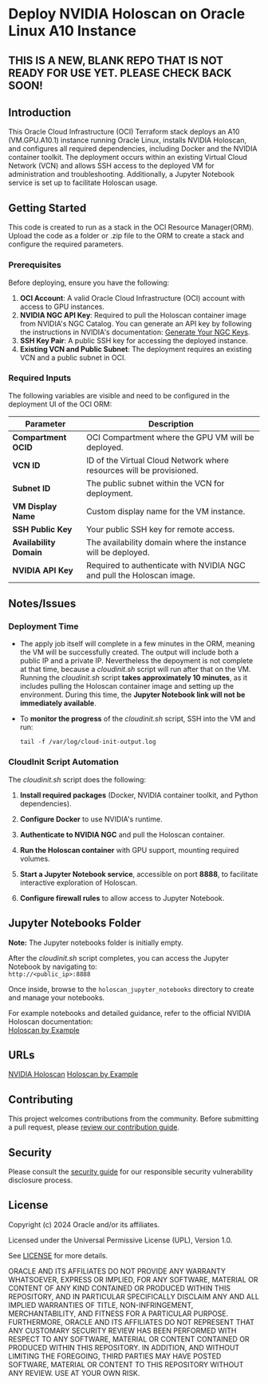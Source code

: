 # Deploy NVIDIA Holoscan on Oracle Linux A10 Instance

## THIS IS A NEW, BLANK REPO THAT IS NOT READY FOR USE YET.  PLEASE CHECK BACK SOON!

## Introduction
This Oracle Cloud Infrastructure (OCI) Terraform stack deploys an A10 (VM.GPU.A10.1) instance running Oracle Linux, installs NVIDIA Holoscan, and configures all required dependencies, including Docker and the NVIDIA container toolkit. The deployment occurs within an existing Virtual Cloud Network (VCN) and allows SSH access to the deployed VM for administration and troubleshooting. Additionally, a Jupyter Notebook service is set up to facilitate Holoscan usage.

## Getting Started
This code is created to run as a stack in the OCI Resource Manager(ORM). Upload the code as a folder or .zip file to the ORM to create a stack and configure the required parameters.

### Prerequisites
Before deploying, ensure you have the following:

1. **OCI Account**: A valid Oracle Cloud Infrastructure (OCI) account with access to GPU instances.
2. **NVIDIA NGC API Key**: Required to pull the Holoscan container image from NVIDIA's NGC Catalog. You can generate an API key by following the instructions in NVIDIA's documentation: [Generate Your NGC Keys](https://docs.nvidia.com/nemo/retriever/extraction/ngc-api-key/).
3. **SSH Key Pair**: A public SSH key for accessing the deployed instance.
4. **Existing VCN and Public Subnet**: The deployment requires an existing VCN and a public subnet in OCI.

### Required Inputs

The following variables are visible and need to be configured in the deployment UI of the OCI ORM:

| Parameter               | Description                                                           |
| ----------------------- | --------------------------------------------------------------------- |
| **Compartment OCID**    | OCI Compartment where the GPU VM will be deployed.                    |
| **VCN ID**              | ID of the Virtual Cloud Network where resources will be provisioned.  |
| **Subnet ID**           | The public subnet within the VCN for deployment.                             |
| **VM Display Name**     | Custom display name for the VM instance.                              |
| **SSH Public Key**      | Your public SSH key for remote access.                                |
| **Availability Domain** | The availability domain where the instance will be deployed.          |
| **NVIDIA API Key**      | Required to authenticate with NVIDIA NGC and pull the Holoscan image. |

## Notes/Issues

### Deployment Time  
- The apply job itself will complete in a few minutes in the ORM, meaning the VM will be successfully created. The output will include both a public IP and a private IP. Nevertheless the depoyment is not complete at that time, because a *cloudinit.sh* script will run after that on the VM. Running the *cloudinit.sh* script **takes approximately 10 minutes**, as it includes pulling the Holoscan container image and setting up the environment. During this time, the **Jupyter Notebook link will not be immediately available**.  

- To **monitor the progress** of the *cloudinit.sh* script, SSH into the VM and run:  
    ```
    tail -f /var/log/cloud-init-output.log
    ```

### CloudInit Script Automation

The *cloudinit.sh* script does the following:

1. **Install required packages** (Docker, NVIDIA container toolkit, and Python dependencies).

2. **Configure Docker** to use NVIDIA's runtime.

3. **Authenticate to NVIDIA NGC** and pull the Holoscan container.

4. **Run the Holoscan container** with GPU support, mounting required volumes.

5. **Start a Jupyter Notebook service**, accessible on port **8888**, to facilitate interactive exploration of Holoscan.

6. **Configure firewall rules** to allow access to Jupyter Notebook.

## Jupyter Notebooks Folder

**Note:** The Jupyter notebooks folder is initially empty.

After the *cloudinit.sh* script completes, you can access the Jupyter Notebook by navigating to:  
`http://<public_ip>:8888`  

Once inside, browse to the `holoscan_jupyter_notebooks` directory to create and manage your notebooks.  

For example notebooks and detailed guidance, refer to the official NVIDIA Holoscan documentation:  
[Holoscan by Example](https://docs.nvidia.com/holoscan/sdk-user-guide/holoscan_by_example.html)

## URLs
[NVIDIA Holoscan](https://developer.nvidia.com/holoscan-sdk)
[Holoscan by Example](https://docs.nvidia.com/holoscan/sdk-user-guide/holoscan_by_example.html)


## Contributing
<!-- If your project has specific contribution requirements, update the
    CONTRIBUTING.md file to ensure those requirements are clearly explained. -->

This project welcomes contributions from the community. Before submitting a pull
request, please [review our contribution guide](./CONTRIBUTING.md).

## Security

Please consult the [security guide](./SECURITY.md) for our responsible security
vulnerability disclosure process.

## License
Copyright (c) 2024 Oracle and/or its affiliates.

Licensed under the Universal Permissive License (UPL), Version 1.0.

See [LICENSE](LICENSE.txt) for more details.

ORACLE AND ITS AFFILIATES DO NOT PROVIDE ANY WARRANTY WHATSOEVER, EXPRESS OR IMPLIED, FOR ANY SOFTWARE, MATERIAL OR CONTENT OF ANY KIND CONTAINED OR PRODUCED WITHIN THIS REPOSITORY, AND IN PARTICULAR SPECIFICALLY DISCLAIM ANY AND ALL IMPLIED WARRANTIES OF TITLE, NON-INFRINGEMENT, MERCHANTABILITY, AND FITNESS FOR A PARTICULAR PURPOSE.  FURTHERMORE, ORACLE AND ITS AFFILIATES DO NOT REPRESENT THAT ANY CUSTOMARY SECURITY REVIEW HAS BEEN PERFORMED WITH RESPECT TO ANY SOFTWARE, MATERIAL OR CONTENT CONTAINED OR PRODUCED WITHIN THIS REPOSITORY. IN ADDITION, AND WITHOUT LIMITING THE FOREGOING, THIRD PARTIES MAY HAVE POSTED SOFTWARE, MATERIAL OR CONTENT TO THIS REPOSITORY WITHOUT ANY REVIEW. USE AT YOUR OWN RISK. 